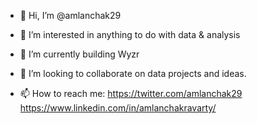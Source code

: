 - 👋 Hi, I’m @amlanchak29
- 👀 I’m interested in anything to do with data & analysis
- 🌱 I’m currently building Wyzr
- 💞️ I’m looking to collaborate on data projects and ideas.

- 📫 How to reach me:
 https://twitter.com/amlanchak29
 https://www.linkedin.com/in/amlanchakravarty/
